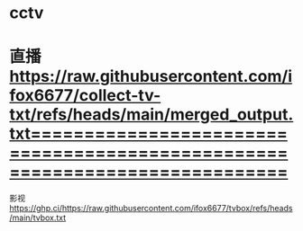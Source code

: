 # cctv
直播
https://raw.githubusercontent.com/ifox6677/collect-tv-txt/refs/heads/main/merged_output.txt============================================================================
=================================================================================================================================================


影视
https://ghp.ci/https://raw.githubusercontent.com/ifox6677/tvbox/refs/heads/main/tvbox.txt
